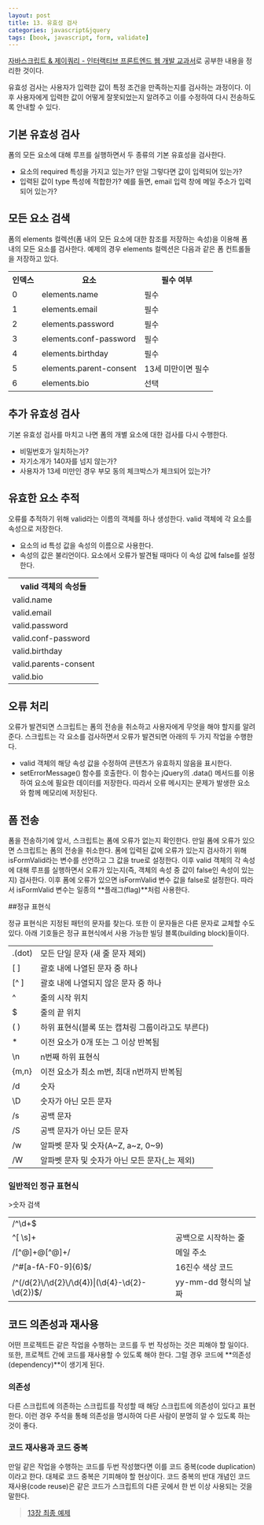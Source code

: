 ```yaml
---
layout: post
title: 13. 유효성 검사 
categories: javascript&jquery
tags: [book, javascript, form, validate]
---
```

<div class="message"><a href="http://www.aladin.co.kr/shop/wproduct.aspx?ItemId=55027282">
자바스크립트 & 제이쿼리 - 인터랙티브 프론트엔드 웹 개발 교과서</a>로 공부한 내용을 정리한 것이다.</div>

유효성 검사는 사용자가 입력한 값이 특정 조건을 만족하는지를 검사하는 과정이다. 이후 사용자에게 입력한 값이 어떻게 잘못되었는지 알려주고 이를 수정하여 다시 전송하도록 안내할 수 있다. 

## 기본 유효성 검사

폼의 모든 요소에 대해 루프를 실행하면서 두 종류의 기본 유효성을 검사한다.

- 요소의 required 특성을 가지고 있는가? 만일 그렇다면 값이 입력되어 있는가?
- 입력된 값이 type 특성에 적합한가? 예를 들면, email 입력 창에 메일 주소가 입력되어 있는가?

## 모든 요소 검색

폼의 elements 컬렉션(폼 내의 모든 요소에 대한 참조를 저장하는 속성)을 이용해 폼 내의 모든 요소를 검사한다. 예제의 경우 elements 컬렉션은 다음과 같은 폼 컨트롤들을 저장하고 있다.

<table>
  <tr>
    <th>인덱스</th>
    <th>요소</th>
    <th>필수 여부</th>
  </tr>
  <tr>
    <td>0</td>
    <td>elements.name</td>
    <td>필수</td>
  </tr>
  <tr>
    <td>1</td>
    <td>elements.email</td>
    <td>필수</td>
  </tr>
  <tr>
    <td>2</td>
    <td>elements.password</td>
    <td>필수</td>
  </tr>
  <tr>
    <td>3</td>
    <td>elements.conf-password</td>
    <td>필수</td>
  </tr>
  <tr>
    <td>4</td>
    <td>elements.birthday</td>
    <td>필수</td>
  </tr>
  <tr>
    <td>5</td>
    <td>elements.parent-consent</td>
    <td>13세 미만이면 필수</td>
  </tr>
  <tr>
    <td>6</td>
    <td>elements.bio</td>
    <td>선택</td>
  </tr>
</table>


## 추가 유효성 검사

기본 유효성 검사를 마치고 나면 폼의 개별 요소에 대한 검사를 다시 수행한다. 

- 비밀번호가 일치하는가?
- 자기소개가 140자를 넘지 않는가?
- 사용자가 13세 미만인 경우 부모 동의 체크박스가 체크되어 있는가?

## 유효한 요소 추적

오류를 추적하기 위해 valid라는 이름의 객체를 하나 생성한다. valid 객체에 각 요소를 속성으로 저장한다.

- 요소의 id 특성 값을 속성의 이름으로 사용한다.
- 속성의 값은 불리언이다. 요소에서 오류가 발견될 때마다 이 속성 값에 false를 설정한다.

<table>
  <tr>
    <th>valid 객체의 속성들</th>
  </tr>
  <tr>
    <td>valid.name</td>
  </tr>
  <tr>
    <td>valid.email</td>
  </tr>
  <tr>
    <td>valid.password</td>
  </tr>
  <tr>
    <td>valid.conf-password</td>
  </tr>
  <tr>
    <td>valid.birthday</td>
  </tr>
  <tr>
    <td>valid.parents-consent</td>
  </tr>
  <tr>
    <td>valid.bio</td>
  </tr>
</table>


## 오류 처리

오류가 발견되면 스크립트는 폼의 전송을 취소하고 사용자에게 무엇을 해야 할지를 알려준다. 스크립트는 각 요소를 검사하면서 오류가 발견되면 아래의 두 가지 작업을 수행한다.

- valid 객체의 해당 속성 값을 수정하여 콘텐츠가 유효하지 않음을 표시한다.
- setErrorMessage() 함수를 호출한다. 이 함수는 jQuery의 .data() 메서드를 이용하여 요소에 필요한 데이터를 저장한다. 따라서 오류 메시지는 문제가 발생한 요소와 함께 메모리에 저장된다.

## 폼 전송

폼을 전송하기에 앞서, 스크립트는 폼에 오류가 없는지 확인한다. 만일 폼에 오류가 있으면 스크립트는 폼의 전송을 취소한다. 폼에 입력된 값에 오류가 있는지 검사하기 위해 isFormValid라는 변수를 선언하고 그 값을 true로 설정한다. 이후 valid 객체의 각 속성에 대해 루프를 실행하면서 오류가 있는지(즉, 객체의 속성 중 값이 false인 속성이 있는지) 검사한다. 이후 폼에 오류가 있으면 isFormValid 변수 값을 false로 설정한다. 따라서 isFormValid 변수는 일종의 **플래그(flag)**처럼 사용한다.

##정규 표현식

정규 표현식은 지정된 패턴의 문자를 찾는다. 또한 이 문자들은 다른 문자로 교체할 수도 있다. 아래 기호들은 정규 표현식에서 사용 가능한 빌딩 블록(building block)들이다. 

<table>
  <tr>
    <td> .(dot) </td>
    <td>모든 단일 문자 (새 줄 문자 제외)</td>
  </tr>
  <tr>
    <td>[ ]</td>
    <td>괄호 내에 나열된 문자 중 하나</td>
  </tr>
  <tr>
    <td>[^ ]</td>
    <td>괄호 내에 나열되지 않은 문자 중 하나</td>
  </tr>
  <tr>
    <td>^</td>
    <td>줄의 시작 위치</td>
  </tr>
  <tr>
    <td>$</td>
    <td>줄의 끝 위치</td>
  </tr>
  <tr>
    <td>( )</td>
    <td>하위 표현식(블록 또는 캡쳐링 그룹이라고도 부른다)</td>
  </tr>
  <tr>
    <td>*</td>
    <td>이전 요소가 0개 또는 그 이상 반복됨</td>
  </tr>
  <tr>
    <td>\n</td>
    <td>n번째 하위 표현식</td>
  </tr>
  <tr>
    <td>{m,n}</td>
    <td>이전 요소가 최소 m번, 최대 n번까지 반복됨</td>
  </tr>
  <tr>
    <td>/d</td>
    <td>숫자</td>
  </tr>
  <tr>
    <td>\D</td>
    <td>숫자가 아닌 모든 문자</td>
  </tr>
  <tr>
    <td>/s</td>
    <td>공백 문자</td>
  </tr>
  <tr>
    <td>/S</td>
    <td>공백 문자가 아닌 모든 문자</td>
  </tr>
  <tr>
    <td>/w</td>
    <td>알파벳 문자 및 숫자(A~Z, a~z, 0~9)</td>
  </tr>
  <tr>
    <td>/W</td>
    <td>알파벳 문자 및 숫자가 아닌 모든 문자(_는 제외)</td>
  </tr>
</table>


### 일반적인 정규 표현식
<table>
  <tr>
    <td>/^\d+$</td>
    <td></td>>숫자 검색</td>
  </tr>
  <tr>
    <td>^[ \s]+</td>
    <td>공백으로 시작하는 줄</td>
  </tr>
  <tr>
    <td>/[^@]+@[^@]+/</td>
    <td>메일 주소</td>
  </tr>
  <tr>
    <td>/^#[a-fA-F0-9]{6}$/</td>
    <td>16진수 색상 코드</td>
  </tr>
  <tr>
    <td>/^(/d{2}\/\d{2}\/\d{4})|(\d{4}-\d{2}-\d{2})$/</td>
    <td>yy-mm-dd 형식의 날짜</td>
  </tr>
</table>

## 코드 의존성과 재사용
어떤 프로젝트든 같은 작업을 수행하는 코드를 두 번 작성하는 것은 피해야 할 일이다. 또한, 프로젝트 간에 코드를 재사용할 수 있도록 해야 한다. 그럴 경우 코드에 **의존성(dependency)**이 생기게 된다.

### 의존성 
다른 스크립트에 의존하는 스크립트를 작성할 때 해당 스크립트에 의존성이 있다고 표현한다. 이런 경우 주석을 통해 의존성을 명시하여 다른 사람이 분명히 알 수 있도록 하는 것이 좋다.

### 코드 재사용과 코드 중복
만일 같은 작업을 수행하는 코드를 두번 작성했다면 이를 코드 중복(code duplication)이라고 한다. 대체로 코드 중복은 기피해야 할 현상이다. 코드 중복의 반대 개념인 코드 재사용(code reuse)은 같은 코드가 스크립트의 다른 곳에서 한 번 이상 사용되는 것을 말한다. 

> [13장 최종 예제](https://github.com/pinstinct/front-end-web-js-jquery/tree/master/c13_validation)
